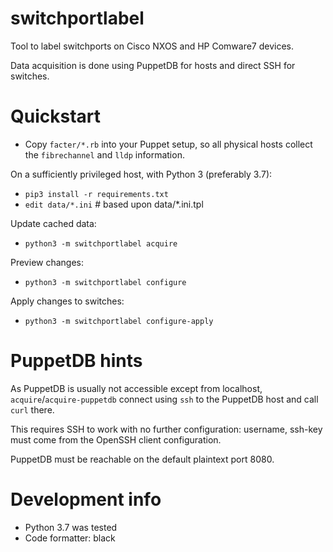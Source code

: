# switchportlabel
Tool to label switchports on Cisco NXOS and HP Comware7 devices.

Data acquisition is done using PuppetDB for hosts and direct SSH for switches.

# Quickstart

* Copy `facter/*.rb` into your Puppet setup, so all physical hosts collect the `fibrechannel` and `lldp` information.

On a sufficiently privileged host, with Python 3 (preferably 3.7):

* `pip3 install -r requirements.txt`
* `edit data/*.ini`   # based upon data/*.ini.tpl

Update cached data:
* `python3 -m switchportlabel acquire`

Preview changes:
* `python3 -m switchportlabel configure`

Apply changes to switches:
* `python3 -m switchportlabel configure-apply`

# PuppetDB hints

As PuppetDB is usually not accessible except from localhost, `acquire`/`acquire-puppetdb` connect using `ssh` to the PuppetDB host and call `curl` there.

This requires SSH to work with no further configuration: username, ssh-key must come from the OpenSSH client configuration.

PuppetDB must be reachable on the default plaintext port 8080.

# Development info

* Python 3.7 was tested
* Code formatter: black
